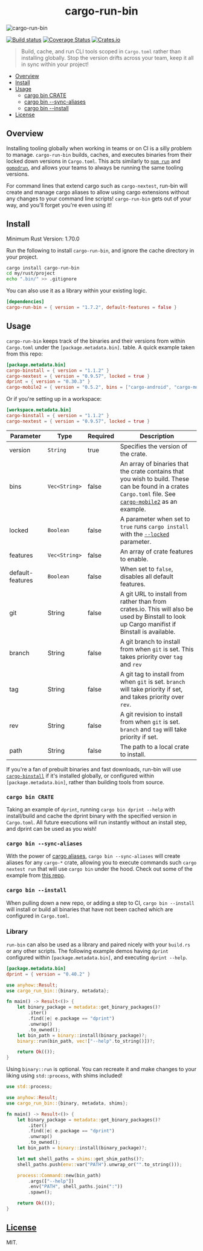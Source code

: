 <h1 align=center>cargo-run-bin</h1>

![cargo-run-bin](.github/banner.png)

[![Build status](https://github.com/dustinblackman/cargo-run-bin/workflows/ci/badge.svg)](https://github.com/dustinblackman/cargo-run-bin/actions)
[![Coverage Status](https://coveralls.io/repos/github/dustinblackman/cargo-run-bin/badge.svg?branch=master)](https://coveralls.io/github/dustinblackman/cargo-run-bin?branch=master)
[![Crates.io](https://img.shields.io/crates/v/cargo-run-bin.svg)](https://crates.io/crates/cargo-run-bin)

> Build, cache, and run CLI tools scoped in `Cargo.toml` rather than installing globally. Stop the version drifts across your team, keep it all in sync within your project!

- [Overview](#overview)
- [Install](#install)
- [Usage](#usage)
  - [cargo bin CRATE](#cargo-bin-crate)
  - [cargo bin --sync-aliases](#cargo-bin---sync-aliases)
  - [cargo bin --install](#cargo-bin---install)
- [License](#license)

## Overview

Installing tooling globally when working in teams or on CI is a silly problem to manage. `cargo-run-bin` builds, caches, and executes binaries from their locked down versions in `Cargo.toml`. This acts similarly to [`npm run`](https://docs.npmjs.com/cli/v7/commands/npm-run-script) and [`gomodrun`](https://github.com/dustinblackman/gomodrun), and allows your teams to always be running the same tooling versions.

For command lines that extend cargo such as `cargo-nextest`, run-bin will create and manage cargo aliases to allow using cargo extensions without any changes to your command line scripts! `cargo-run-bin` gets out of your way, and you'll forget you're even using it!

## Install

Minimum Rust Version: 1.70.0

Run the following to install `cargo-run-bin`, and ignore the cache directory in your project.

```sh
cargo install cargo-run-bin
cd my/rust/project
echo ".bin/" >> .gitignore
```

You can also use it as a library within your existing logic.

```toml
[dependencies]
cargo-run-bin = { version = "1.7.2", default-features = false }
```

## Usage

`cargo-run-bin` keeps track of the binaries and their versions from within `Cargo.toml` under the `[package.metadata.bin]`.
table. A quick example taken from this repo:

```toml
[package.metadata.bin]
cargo-binstall = { version = "1.1.2" }
cargo-nextest = { version = "0.9.57", locked = true }
dprint = { version = "0.30.3" }
cargo-mobile2 = { version = "0.5.2", bins = ["cargo-android", "cargo-mobile"], locked = true }
```

Or if you're setting up in a workspace:

```toml
[workspace.metadata.bin]
cargo-binstall = { version = "1.1.2" }
cargo-nextest = { version = "0.9.57", locked = true }
```

| Parameter        | Type          | Required | Description                                                                                                                                                                                                                                                               |
| ---------------- | ------------- | -------- | ------------------------------------------------------------------------------------------------------------------------------------------------------------------------------------------------------------------------------------------------------------------------- |
| version          | `String`      | true     | Specifies the version of the crate.                                                                                                                                                                                                                                       |
| bins             | `Vec<String>` | false    | An array of binaries that the crate contains that you wish to build. These can be found in a crates `Cargo.toml` file. See [`cargo-mobile2`](https://github.com/tauri-apps/cargo-mobile2/blob/a5f3783870f48886e3266e43f92a6768fb1eb3d4/Cargo.toml#L18-L28) as an example. |
| locked           | `Boolean`     | false    | A parameter when set to `true` runs `cargo install` with the [`--locked`](https://doc.rust-lang.org/cargo/commands/cargo-install.html#dealing-with-the-lockfile) parameter.                                                                                               |
| features         | `Vec<String>` | false    | An array of crate features to enable.                                                                                                                                                                                                                                     |
| default-features | `Boolean`     | false    | When set to `false`, disables all default features.                                                                                                                                                                                                                       |
| git              | String        | false    | A git URL to install from rather than from crates.io. This will also be used by Binstall to look up Cargo manifist if Binstall is available.                                                                                                                              |
| branch           | String        | false    | A git branch to install from when `git` is set. This takes priority over `tag` and `rev`                                                                                                                                                                                  |
| tag              | String        | false    | A git tag to install from when `git` is set. `branch` will take priority if set, and takes priority over `rev`.                                                                                                                                                           |
| rev              | String        | false    | A git revision to install from when `git` is set. `branch` and `tag` will take priority if set.                                                                                                                                                                           |
| path             | String        | false    | The path to a local crate to install.                                                                                                                                                                                                                                     |

If you're a fan of prebuilt binaries and fast downloads, run-bin will use [`cargo-binstall`](https://github.com/cargo-bins/cargo-binstall) if it's installed globally, or configured within `[package.metadata.bin]`, rather than building tools from source.

### `cargo bin CRATE`

Taking an example of `dprint`, running `cargo bin dprint --help` with install/build and cache the dprint binary with the
specified version in `Cargo.toml`. All future executions will run instantly without an install step, and dprint can be used
as you wish!

### `cargo bin --sync-aliases`

With the power of [cargo aliases](https://doc.rust-lang.org/cargo/reference/config.html#alias), `cargo bin --sync-aliases`
will create aliases for any `cargo-*` crate, allowing you to execute commands such `cargo nextest run` that will use
`cargo bin` under the hood. Check out some of the example from [this repo](.cargo/config.toml).

### `cargo bin --install`

When pulling down a new repo, or adding a step to CI, `cargo bin --install` will install or build all binaries that have not been
cached which are configured in `Cargo.toml`.

### Library

`run-bin` can also be used as a library and paired nicely with your `build.rs` or any other scripts. The following
example demos having `dprint` configured within `[package.metadata.bin]`, and executing `dprint --help`.

```toml
[package.metadata.bin]
dprint = { version = "0.40.2" }
```

```rust
use anyhow::Result;
use cargo_run_bin::{binary, metadata};

fn main() -> Result<()> {
    let binary_package = metadata::get_binary_packages()?
        .iter()
        .find(|e| e.package == "dprint")
        .unwrap()
        .to_owned();
    let bin_path = binary::install(binary_package)?;
    binary::run(bin_path, vec!["--help".to_string()])?;

    return Ok(());
}
```

Using `binary::run` is optional. You can recreate it and make changes to your liking using `std::process`, with shims included!

```rust
use std::process;

use anyhow::Result;
use cargo_run_bin::{binary, metadata, shims};

fn main() -> Result<()> {
    let binary_package = metadata::get_binary_packages()?
        .iter()
        .find(|e| e.package == "dprint")
        .unwrap()
        .to_owned();
    let bin_path = binary::install(binary_package)?;

    let mut shell_paths = shims::get_shim_paths()?;
    shell_paths.push(env::var("PATH").unwrap_or("".to_string()));

    process::Command::new(bin_path)
        .args(["--help"])
        .env("PATH", shell_paths.join(":"))
        .spawn();

    return Ok(());
}
```

## [License](./LICENSE)

MIT.
